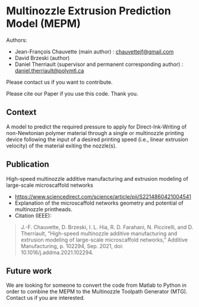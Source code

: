 # Multinozzle Extrusion Prediction Model (MEPM)

Authors:
* Jean-François Chauvette (main author) : chauvettejf@gmail.com
* David Brzeski (author)
* Daniel Therriault (supervisor and permanent corresponding author) : daniel.therriault@polymtl.ca

Please contact us if you want to contribute.

Please cite our Paper if you use this code. Thank you.

## Context
A model to predict the required pressure to apply for Direct-Ink-Writing of non-Newtonian polymer material through a single or multinozzle printing device following the input of a desired printing speed (i.e., linear extrusion velocity) of the material exiting the nozzle(s).

## Publication 
High-speed multinozzle additive manufacturing and extrusion modeling of large-scale microscaffold networks
* https://www.sciencedirect.com/science/article/pii/S2214860421004541
* Explanation of the microscaffold networks geometry and potential of multinozzle printheads.
* Citation (IEEE):
>J.-F. Chauvette, D. Brzeski, I. L. Hia, R. D. Farahani, N. Piccirelli, and D. Therriault, “High-speed multinozzle additive manufacturing and extrusion modeling of large-scale microscaffold networks,” Additive Manufacturing, p. 102294, Sep. 2021, doi: 10.1016/j.addma.2021.102294.

## Future work
We are looking for someone to convert the code from Matlab to Python in order to combine the MEPM to the Multinozzle Toolpath Generator (MTG). Contact us if you are interested.
